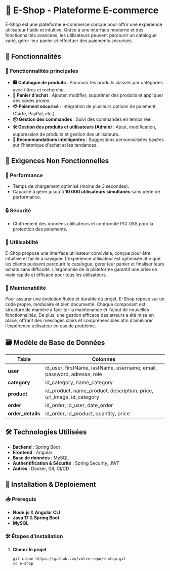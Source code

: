 # 🛒 E-Shop - Plateforme E-commerce

E-Shop est une plateforme e-commerce conçue pour offrir une expérience utilisateur fluide et intuitive. Grâce à une interface moderne et des fonctionnalités avancées, les utilisateurs peuvent parcourir un catalogue varié, gérer leur panier et effectuer des paiements sécurisés.

## 📌 Fonctionnalités

### 🎯 Fonctionnalités principales

- **🛍 Catalogue de produits** : Parcourir les produits classés par catégories avec filtres et recherche.
- **🛒 Panier d'achat** : Ajouter, modifier, supprimer des produits et appliquer des codes promo.
- **💳 Paiement sécurisé** : Intégration de plusieurs options de paiement (Carte, PayPal, etc.).
- **📦 Gestion des commandes** : Suivi des commandes en temps réel.
- **🛠 Gestion des produits et utilisateurs (Admin)** : Ajout, modification, suppression de produits et gestion des utilisateurs.
- **🤖 Recommandations intelligentes** : Suggestions personnalisées basées sur l'historique d'achat et les tendances.

## 📌 Exigences Non Fonctionnelles

### 🚀 Performance

- Temps de chargement optimisé (moins de 3 secondes).
- Capacité à gérer jusqu'à **10 000 utilisateurs simultanés** sans perte de performance.

### 🔒 Sécurité

- Chiffrement des données utilisateurs et conformité PCI DSS pour la protection des paiements.

### 🎨 Utilisabilité

E-Shop propose une interface utilisateur conviviale, conçue pour être intuitive et facile à naviguer.
L’expérience utilisateur est optimisée afin que les clients puissent parcourir le catalogue, gérer leur panier et finaliser leurs achats sans difficulté. L’ergonomie de la plateforme garantit une prise en main rapide et efficace pour tous les utilisateurs.

### 🔧 Maintenabilité

Pour assurer une évolution fluide et durable du projet, E-Shop repose sur un code propre, modulaire et bien documenté.
Chaque composant est structuré de manière à faciliter la maintenance et l'ajout de nouvelles fonctionnalités. De plus, une gestion efficace des erreurs a été mise en place, offrant des messages clairs et compréhensibles afin d’améliorer l’expérience utilisateur en cas de problème.

## 🗃 Modèle de Base de Données

| Table             | Colonnes                                                               |
| ----------------- | ---------------------------------------------------------------------- |
| **user**          | id_user, firstName, lastName, username, email, password, adresse, role |
| **category**      | id_category, name_category                                             |
| **product**       | id_product, name_product, description, price, url_image, id_category   |
| **order**         | id_order, id_user, date_order                                          |
| **order_details** | id_order, id_product, quantity, price                                  |

## 🛠 Technologies Utilisées

- **Backend** : Spring Boot
- **Frontend** : Angular
- **Base de données** : MySQL
- **Authentification & Sécurité** : Spring Security, JWT
- **Autres** : Docker, Git, CI/CD

## 🚀 Installation & Déploiement

### 📥 Prérequis

- **Node.js** & **Angular CLI**
- **Java 17** & **Spring Boot**
- **MySQL**

### 🛠 Étapes d’installation

1. **Clonez le projet**
   ```sh
   git clone https://github.com/votre-repo/e-shop.git
   cd e-shop
   ```

